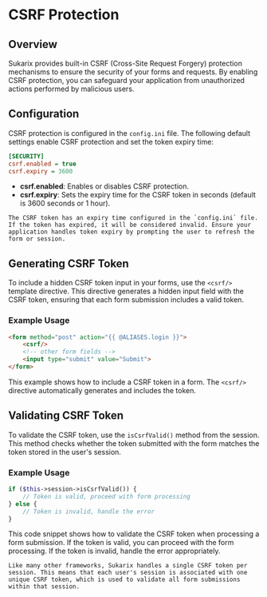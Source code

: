 # CSRF Protection

<!-- toc -->

## Overview

Sukarix provides built-in CSRF (Cross-Site Request Forgery) protection mechanisms to ensure the security of your forms
and requests. By enabling CSRF protection, you can safeguard your application from unauthorized actions performed by
malicious users.

## Configuration

CSRF protection is configured in the `config.ini` file. The following default settings enable CSRF protection and set
the token expiry time:

```ini
[SECURITY]
csrf.enabled = true
csrf.expiry = 3600
```

- **csrf.enabled**: Enables or disables CSRF protection.
- **csrf.expiry**: Sets the expiry time for the CSRF token in seconds (default is 3600 seconds or 1 hour).

```admonish info title="CSRF Token Expiry"
The CSRF token has an expiry time configured in the `config.ini` file. If the token has expired, it will be considered invalid. Ensure your application handles token expiry by prompting the user to refresh the form or session.
```

## Generating CSRF Token

To include a hidden CSRF token input in your forms, use the `<csrf/>` template directive. This directive generates a
hidden input field with the CSRF token, ensuring that each form submission includes a valid token.

### Example Usage

```html
<form method="post" action="{{ @ALIASES.login }}">
    <csrf/>
    <!-- other form fields -->
    <input type="submit" value="Submit">
</form>
```

This example shows how to include a CSRF token in a form. The `<csrf/>` directive automatically generates and includes
the token.

## Validating CSRF Token

To validate the CSRF token, use the `isCsrfValid()` method from the session. This method checks whether the token
submitted with the form matches the token stored in the user's session.

### Example Usage

```php
if ($this->session->isCsrfValid()) {
    // Token is valid, proceed with form processing
} else {
    // Token is invalid, handle the error
}
```

This code snippet shows how to validate the CSRF token when processing a form submission. If the token is valid, you can
proceed with the form processing. If the token is invalid, handle the error appropriately.

```admonish tip title="Single CSRF Token Per Session"
Like many other frameworks, Sukarix handles a single CSRF token per session. This means that each user's session is associated with one unique CSRF token, which is used to validate all form submissions within that session.
```

